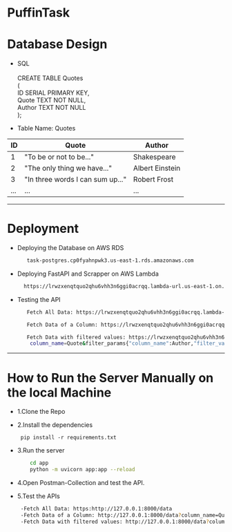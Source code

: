 # PuffinTask

# Database Design
- SQL
   <br/>
   <br/>
   CREATE TABLE Quotes <br/>
   (<br/>
    ID SERIAL PRIMARY KEY,<br/>
    Quote TEXT NOT NULL,<br/>
    Author TEXT NOT NULL<br/>
   );


- Table Name: Quotes

|   ID   |            Quote            |  Author   |
|--------|---------------------------- |-----------|
|   1    | "To be or not to be..."     |  Shakespeare |
|   2    | "The only thing we have..." |  Albert Einstein |
|   3    | "In three words I can sum up..." |  Robert Frost |
|   ...  | ...                         | ...       |
----------------------------------------------


# Deployment 

- Deploying the Database on AWS RDS
  ```bash
     task-postgres.cp0fyahnpwk3.us-east-1.rds.amazonaws.com
  ```

- Deploying FastAPI and Scrapper on AWS Lambda
  ```bash
    https://lrwzxenqtquo2qhu6vhh3n6ggi0acrqq.lambda-url.us-east-1.on.aws/
  ```

- Testing the API
  ```bash
     Fetch All Data: https://lrwzxenqtquo2qhu6vhh3n6ggi0acrqq.lambda-url.us-east-1.on.aws/data
  ```
  ```bash
     Fetch Data of a Column: https://lrwzxenqtquo2qhu6vhh3n6ggi0acrqq.lambda-url.us-east-1.on.aws/data?column_name=Quote
  ```
  ```bash
     Fetch Data with filtered values: https://lrwzxenqtquo2qhu6vhh3n6ggi0acrqq.lambda-url.us-east-1.on.aws/data? 
      column_name=Quote&filter_params{"column_name":Author,"filter_value":Mark Twain}
  ```
------------------------------------------
# How to Run the Server Manually on the local Machine
- 1.Clone the Repo
- 2.Install the dependencies
     ```
      pip install -r requirements.txt
     ```
- 3.Run the server
     ```bash
         cd app
         python -m uvicorn app:app --reload
     ```
- 4.Open Postman-Collection and test the API.

- 5.Test the APIs
     ```bash
      -Fetch All Data: https:http://127.0.0.1:8000/data
      -Fetch Data of a Column: http://127.0.0.1:8000/data?column_name=Quote
      -Fetch Data with filtered values: http://127.0.0.1:8000/data?column_name=Quote&filter_params={"column_name":Author,"filter_value":Mark Twain}
     ```

